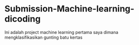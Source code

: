 # Submission-Machine-learning-dicoding

Ini adalah project machine learning pertama saya dimana mengklasifikasikan gunting batu kertas
